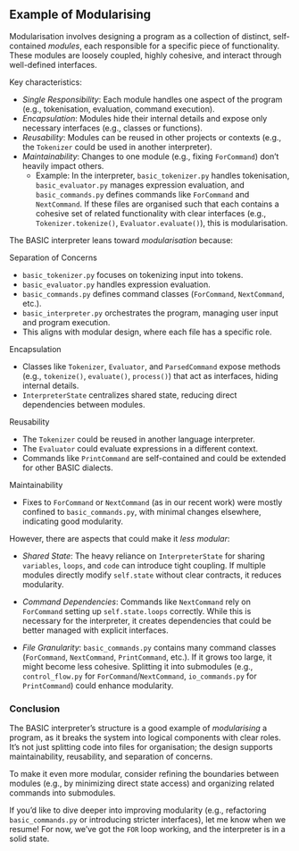 
## Example of Modularising

Modularisation involves designing a program as a collection of distinct, self-contained *modules*,
each responsible for a specific piece of functionality. These modules are loosely coupled, highly
cohesive, and interact through well-defined interfaces.
 
Key characteristics:
- *Single Responsibility*: Each module handles one aspect of the program (e.g., tokenisation, evaluation, command execution).
- *Encapsulation*: Modules hide their internal details and expose only necessary interfaces (e.g., classes or functions).
- *Reusability*: Modules can be reused in other projects or contexts (e.g., the `Tokenizer` could be used in another interpreter).
- *Maintainability*: Changes to one module (e.g., fixing `ForCommand`) don’t heavily impact others.
    - Example: In the interpreter, `basic_tokenizer.py` handles tokenisation, `basic_evaluator.py` manages expression evaluation,
      and `basic_commands.py` defines commands like `ForCommand` and `NextCommand`. If these files are organised such that each
      contains a cohesive set of related functionality with clear interfaces (e.g., `Tokenizer.tokenize()`, `Evaluator.evaluate()`),
      this is modularisation.


The BASIC interpreter leans toward *modularisation* because:

Separation of Concerns
  - `basic_tokenizer.py` focuses on tokenizing input into tokens.
  - `basic_evaluator.py` handles expression evaluation.
  - `basic_commands.py` defines command classes (`ForCommand`, `NextCommand`, etc.).
  - `basic_interpreter.py` orchestrates the program, managing user input and program execution.
  - This aligns with modular design, where each file has a specific role.

Encapsulation
  - Classes like `Tokenizer`, `Evaluator`, and `ParsedCommand` expose methods (e.g.,
    `tokenize()`, `evaluate()`, `process()`) that act as interfaces, hiding internal details.
  - `InterpreterState` centralizes shared state, reducing direct dependencies between modules.

Reusability
  - The `Tokenizer` could be reused in another language interpreter.
  - The `Evaluator` could evaluate expressions in a different context.
  - Commands like `PrintCommand` are self-contained and could be extended for other BASIC dialects.

Maintainability
  - Fixes to `ForCommand` or `NextCommand` (as in our recent work) were mostly confined to
    `basic_commands.py`, with minimal changes elsewhere, indicating good modularity.


However, there are aspects that could make it *less modular*:

- *Shared State*: The heavy reliance on `InterpreterState` for sharing `variables`, `loops`,
  and `code` can introduce tight coupling. If multiple modules directly modify `self.state`
  without clear contracts, it reduces modularity.

- *Command Dependencies*: Commands like `NextCommand` rely on `ForCommand` setting up
  `self.state.loops` correctly. While this is necessary for the interpreter, it creates
  dependencies that could be better managed with explicit interfaces.

- *File Granularity*: `basic_commands.py` contains many command classes (`ForCommand`,
  `NextCommand`, `PrintCommand`, etc.). If it grows too large, it might become less cohesive.
  Splitting it into submodules (e.g., `control_flow.py` for `ForCommand`/`NextCommand`,
  `io_commands.py` for `PrintCommand`) could enhance modularity.


### Conclusion

The BASIC interpreter’s structure is a good example of *modularising* a program, as it breaks the system into
logical components with clear roles. It’s not just splitting code into files for organisation; the design
supports maintainability, reusability, and separation of concerns.

To make it even more modular, consider refining the boundaries between modules (e.g., by minimizing direct
state access) and organizing related commands into submodules.

If you’d like to dive deeper into improving modularity (e.g., refactoring `basic_commands.py` or introducing
stricter interfaces), let me know when we resume! For now, we’ve got the `FOR` loop working, and the interpreter
is in a solid state.